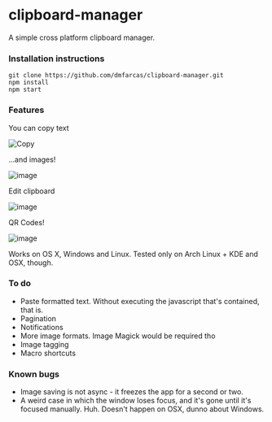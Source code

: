 # clipboard-manager
A simple cross platform clipboard manager.

### Installation instructions
```
git clone https://github.com/dmfarcas/clipboard-manager.git 
npm install
npm start
```

### Features
You can copy text

 
![Copy](https://media.giphy.com/media/Je0VtvAOii8JG/giphy.gif "Copy")

...and images!

![image](https://media.giphy.com/media/cfFkywZVc8sRq/giphy.gif "Image")


Edit clipboard


![image](https://media.giphy.com/media/142v5imr1LgVoY/giphy.gif "Image")


QR Codes!

![image](https://media.giphy.com/media/dS24CPNRrJE88/giphy.gif "Image")

 
 
Works on OS X, Windows and Linux. Tested only on Arch Linux + KDE and OSX, though.

### To do
* Paste formatted text. Without executing the javascript that's contained, that is.
* Pagination
* Notifications
* More image formats. Image Magick would be required tho
* Image tagging
* Macro shortcuts

### Known bugs
* Image saving is not async - it freezes the app for a second or two.
* A weird case in which the window loses focus, and it's gone until it's focused manually. Huh. Doesn't happen on OSX, dunno about Windows.
